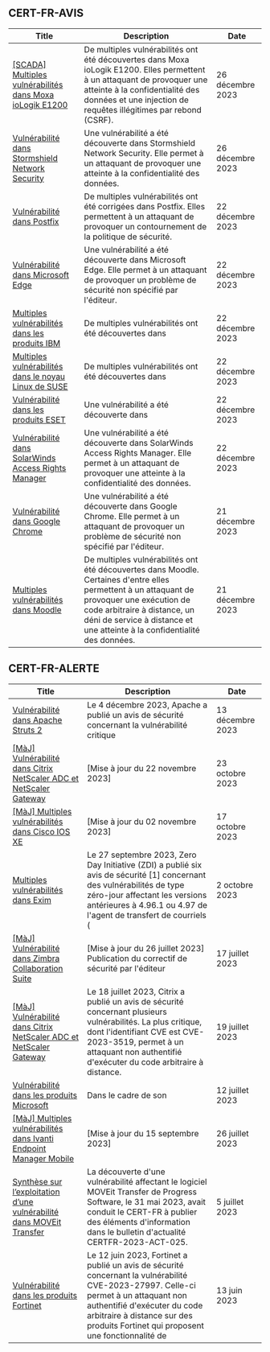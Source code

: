 
## CERT-FR-AVIS
|Title|Description|Date|
|---|---|---|
| [[SCADA] Multiples vulnérabilités dans Moxa ioLogik E1200](https://www.cert.ssi.gouv.fr/avis/CERTFR-2023-AVI-1059/) | De multiples vulnérabilités ont été découvertes dans Moxa ioLogik E1200. Elles permettent à un attaquant de provoquer une atteinte à la confidentialité des données et une injection de requêtes illégitimes par rebond (CSRF). | 26 décembre 2023 |
| [Vulnérabilité dans Stormshield Network Security](https://www.cert.ssi.gouv.fr/avis/CERTFR-2023-AVI-1058/) | Une vulnérabilité a été découverte dans Stormshield Network Security. Elle permet à un attaquant de provoquer une atteinte à la confidentialité des données. | 26 décembre 2023 |
| [Vulnérabilité dans Postfix](https://www.cert.ssi.gouv.fr/avis/CERTFR-2023-AVI-1057/) | De multiples vulnérabilités ont été corrigées dans Postfix. Elles permettent à un attaquant de provoquer un contournement de la politique de sécurité. | 22 décembre 2023 |
| [Vulnérabilité dans Microsoft Edge](https://www.cert.ssi.gouv.fr/avis/CERTFR-2023-AVI-1056/) | Une vulnérabilité a été découverte dans Microsoft Edge. Elle permet à un attaquant de provoquer un problème de sécurité non spécifié par l'éditeur. | 22 décembre 2023 |
| [Multiples vulnérabilités dans les produits IBM](https://www.cert.ssi.gouv.fr/avis/CERTFR-2023-AVI-1055/) | De multiples vulnérabilités ont été découvertes dans  | 22 décembre 2023 |
| [Multiples vulnérabilités dans le noyau Linux de SUSE](https://www.cert.ssi.gouv.fr/avis/CERTFR-2023-AVI-1054/) | De multiples vulnérabilités ont été découvertes dans  | 22 décembre 2023 |
| [Vulnérabilité dans les produits ESET](https://www.cert.ssi.gouv.fr/avis/CERTFR-2023-AVI-1053/) | Une vulnérabilité a été découverte dans  | 22 décembre 2023 |
| [Vulnérabilité dans SolarWinds Access Rights Manager](https://www.cert.ssi.gouv.fr/avis/CERTFR-2023-AVI-1052/) | Une vulnérabilité a été découverte dans SolarWinds Access Rights Manager. Elle permet à un attaquant de provoquer une atteinte à la confidentialité des données. | 22 décembre 2023 |
| [Vulnérabilité dans Google Chrome](https://www.cert.ssi.gouv.fr/avis/CERTFR-2023-AVI-1051/) | Une vulnérabilité a été découverte dans Google Chrome. Elle permet à un attaquant de provoquer un problème de sécurité non spécifié par l'éditeur. | 21 décembre 2023 |
| [Multiples vulnérabilités dans Moodle](https://www.cert.ssi.gouv.fr/avis/CERTFR-2023-AVI-1050/) | De multiples vulnérabilités ont été découvertes dans Moodle. Certaines d'entre elles permettent à un attaquant de provoquer une exécution de code arbitraire à distance, un déni de service à distance et une atteinte à la confidentialité des données. | 21 décembre 2023 |
## CERT-FR-ALERTE
|Title|Description|Date|
|---|---|---|
| [Vulnérabilité dans Apache Struts 2](https://www.cert.ssi.gouv.fr/alerte/CERTFR-2023-ALE-013/) | Le 4 décembre 2023, Apache a publié un avis de sécurité concernant la vulnérabilité critique  | 13 décembre 2023 |
| [[MàJ] Vulnérabilité dans Citrix NetScaler ADC et NetScaler Gateway](https://www.cert.ssi.gouv.fr/alerte/CERTFR-2023-ALE-012/) | [Mise à jour du 22 novembre 2023] | 23 octobre 2023 |
| [[MàJ] Multiples vulnérabilités dans Cisco IOS XE](https://www.cert.ssi.gouv.fr/alerte/CERTFR-2023-ALE-011/) | [Mise à jour du 02 novembre 2023] | 17 octobre 2023 |
| [Multiples vulnérabilités dans Exim](https://www.cert.ssi.gouv.fr/alerte/CERTFR-2023-ALE-010/) | Le 27 septembre 2023, Zero Day Initiative (ZDI) a publié six avis de sécurité [1] concernant des vulnérabilités de type zéro-jour affectant les versions antérieures à 4.96.1 ou 4.97 de l'agent de transfert de courriels ( | 2 octobre 2023 |
| [[MàJ] Vulnérabilité dans Zimbra Collaboration Suite](https://www.cert.ssi.gouv.fr/alerte/CERTFR-2023-ALE-007/) | [Mise à jour du 26 juillet 2023] Publication du correctif de sécurité par l'éditeur | 17 juillet 2023 |
| [[MàJ] Vulnérabilité dans Citrix NetScaler ADC et NetScaler Gateway](https://www.cert.ssi.gouv.fr/alerte/CERTFR-2023-ALE-008/) | Le 18 juillet 2023, Citrix a publié un avis de sécurité concernant plusieurs vulnérabilités. La plus critique, dont l'identifiant CVE est CVE-2023-3519, permet à un attaquant non authentifié d'exécuter du code arbitraire à distance. | 19 juillet 2023 |
| [Vulnérabilité dans les produits Microsoft](https://www.cert.ssi.gouv.fr/alerte/CERTFR-2023-ALE-006/) | Dans le cadre de son  | 12 juillet 2023 |
| [[MàJ] Multiples vulnérabilités dans Ivanti Endpoint Manager Mobile](https://www.cert.ssi.gouv.fr/alerte/CERTFR-2023-ALE-009/) | [Mise à jour du 15 septembre 2023]  | 26 juillet 2023 |
| [Synthèse sur l’exploitation d’une vulnérabilité dans MOVEit Transfer](https://www.cert.ssi.gouv.fr/alerte/CERTFR-2023-ALE-005/) | La découverte d'une vulnérabilité affectant le logiciel MOVEit Transfer de Progress Software, le 31 mai 2023, avait conduit le CERT-FR à publier des éléments d'information dans le bulletin d'actualité CERTFR-2023-ACT-025. | 5 juillet 2023 |
| [Vulnérabilité dans les produits Fortinet](https://www.cert.ssi.gouv.fr/alerte/CERTFR-2023-ALE-004/) | Le 12 juin 2023, Fortinet a publié un avis de sécurité concernant la vulnérabilité CVE-2023-27997. Celle-ci permet à un attaquant non authentifié d'exécuter du code arbitraire à distance sur des produits Fortinet qui proposent une fonctionnalité de  | 13 juin 2023 |
